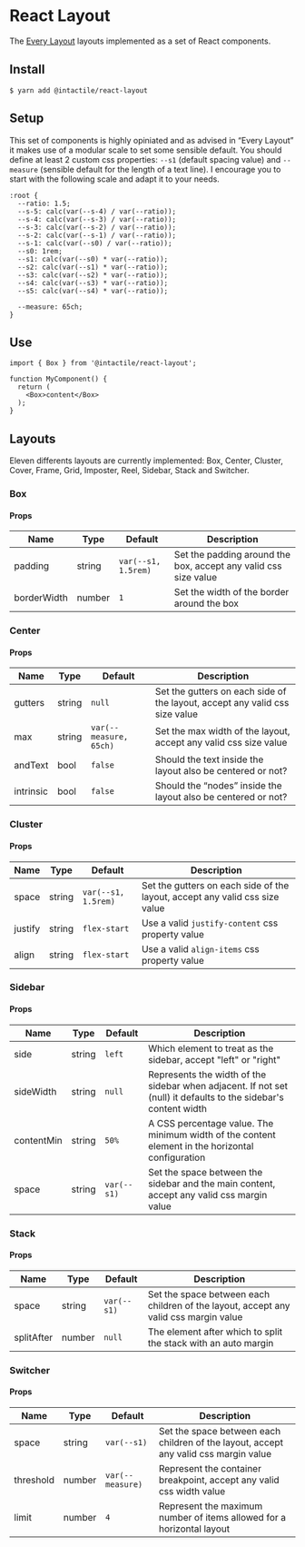 # React Layout

The [Every Layout](https://every-layout.dev) layouts implemented as a set of React components.

## Install 

```
$ yarn add @intactile/react-layout
```

## Setup

This set of components is highly opiniated and as advised in “Every Layout” it makes use of a modular scale to set some sensible default.
You should define at least 2 custom css properties: `--s1` (default spacing value) and `--measure` (sensible default for the length of a text line).
I encourage you to start with the following scale and adapt it to your needs.

```
:root {
  --ratio: 1.5;
  --s-5: calc(var(--s-4) / var(--ratio));
  --s-4: calc(var(--s-3) / var(--ratio));
  --s-3: calc(var(--s-2) / var(--ratio));
  --s-2: calc(var(--s-1) / var(--ratio));
  --s-1: calc(var(--s0) / var(--ratio));
  --s0: 1rem;
  --s1: calc(var(--s0) * var(--ratio));
  --s2: calc(var(--s1) * var(--ratio));
  --s3: calc(var(--s2) * var(--ratio));
  --s4: calc(var(--s3) * var(--ratio));
  --s5: calc(var(--s4) * var(--ratio));

  --measure: 65ch;
}
```

## Use

```
import { Box } from '@intactile/react-layout';

function MyComponent() {
  return (
    <Box>content</Box>
  );
}
```

## Layouts

Eleven differents layouts are currently implemented: Box, Center, Cluster, Cover, Frame, Grid, Imposter, Reel, Sidebar, Stack and Switcher.

### Box

#### Props

| Name         | Type    | Default  | Description |
| ------------ | ------- | -------- | ----------- |
| padding | string | `var(--s1, 1.5rem)` | Set the padding around the box, accept any valid css size value |
| borderWidth | number | `1` | Set the width of the border around the box |

### Center

#### Props

| Name         | Type    | Default  | Description |
| ------------ | ------- | -------- | ----------- |
| gutters | string | `null` | Set the gutters on each side of the layout, accept any valid css size value |
| max | string | `var(--measure, 65ch)` | Set the max width of the layout, accept any valid css size value |
| andText | bool | `false` | Should the text inside the layout also be centered or not? |
| intrinsic | bool | `false` | Should the “nodes” inside the layout also be centered or not? |

### Cluster

#### Props

| Name         | Type    | Default  | Description |
| ------------ | ------- | -------- | ----------- |
| space | string | `var(--s1, 1.5rem)` | Set the gutters on each side of the layout, accept any valid css size value |
| justify | string | `flex-start` | Use a valid `justify-content` css property value |
| align | string | `flex-start` | Use a valid `align-items` css property value |

### Sidebar

#### Props

| Name         | Type    | Default  | Description |
| ------------ | ------- | -------- | ----------- |
| side | string | `left` | Which element to treat as the sidebar, accept "left" or "right" |
| sideWidth | string | `null` | Represents the width of the sidebar when adjacent. If not set (null) it defaults to the sidebar's content width |
| contentMin | string | `50%` | A CSS percentage value. The minimum width of the content element in the horizontal configuration |
| space | string | `var(--s1)` | Set the space between the sidebar and the main content, accept any valid css margin value |

### Stack

#### Props

| Name         | Type    | Default  | Description |
| ------------ | ------- | -------- | ----------- |
| space | string | `var(--s1)` | Set the space between each children of the layout, accept any valid css margin value |
| splitAfter | number | `null` | The element after which to split the stack with an auto margin |

### Switcher

#### Props

| Name         | Type    | Default  | Description |
| ------------ | ------- | -------- | ----------- |
| space | string | `var(--s1)` | Set the space between each children of the layout, accept any valid css margin value |
| threshold | number | `var(--measure)` | Represent the container breakpoint, accept any valid css width value |
| limit | number | `4` | Represent the maximum number of items allowed for a horizontal layout |

